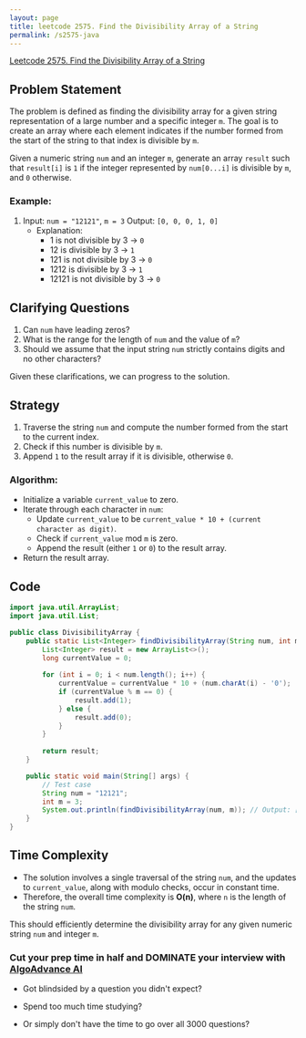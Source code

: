 ```yaml
---
layout: page
title: leetcode 2575. Find the Divisibility Array of a String
permalink: /s2575-java
---
```

[Leetcode 2575. Find the Divisibility Array of a String](https://algoadvance.github.io/algoadvance/l2575)
## Problem Statement
The problem is defined as finding the divisibility array for a given string representation of a large number and a specific integer `m`. The goal is to create an array where each element indicates if the number formed from the start of the string to that index is divisible by `m`.

Given a numeric string `num` and an integer `m`, generate an array `result` such that `result[i]` is `1` if the integer represented by `num[0...i]` is divisible by `m`, and `0` otherwise.

### Example:
1. Input: `num = "12121"`, `m = 3`
   Output: `[0, 0, 0, 1, 0]`
   - Explanation: 
     - 1 is not divisible by 3 -> `0`
     - 12 is divisible by 3 -> `1`
     - 121 is not divisible by 3 -> `0`
     - 1212 is divisible by 3 -> `1`
     - 12121 is not divisible by 3 -> `0`

## Clarifying Questions
1. Can `num` have leading zeros?
2. What is the range for the length of `num` and the value of `m`?
3. Should we assume that the input string `num` strictly contains digits and no other characters?

Given these clarifications, we can progress to the solution.

## Strategy
1. Traverse the string `num` and compute the number formed from the start to the current index.
2. Check if this number is divisible by `m`.
3. Append `1` to the result array if it is divisible, otherwise `0`.

### Algorithm:
- Initialize a variable `current_value` to zero.
- Iterate through each character in `num`:
  - Update `current_value` to be `current_value * 10 + (current character as digit)`.
  - Check if `current_value` mod `m` is zero.
  - Append the result (either `1` or `0`) to the result array.
- Return the result array.

## Code

```java
import java.util.ArrayList;
import java.util.List;

public class DivisibilityArray {
    public static List<Integer> findDivisibilityArray(String num, int m) {
        List<Integer> result = new ArrayList<>();
        long currentValue = 0;
        
        for (int i = 0; i < num.length(); i++) {
            currentValue = currentValue * 10 + (num.charAt(i) - '0');
            if (currentValue % m == 0) {
                result.add(1);
            } else {
                result.add(0);
            }
        }
        
        return result;
    }

    public static void main(String[] args) {
        // Test case
        String num = "12121";
        int m = 3;
        System.out.println(findDivisibilityArray(num, m)); // Output: [0, 1, 0, 1, 0]
    }
}
```

## Time Complexity
- The solution involves a single traversal of the string `num`, and the updates to `current_value`, along with modulo checks, occur in constant time.
- Therefore, the overall time complexity is **O(n)**, where `n` is the length of the string `num`.

This should efficiently determine the divisibility array for any given numeric string `num` and integer `m`.


### Cut your prep time in half and DOMINATE your interview with [AlgoAdvance AI](https://algoAdvance.com)

- Got blindsided by a question you didn't expect?

- Spend too much time studying?

- Or simply don't have the time to go over all 3000 questions?

